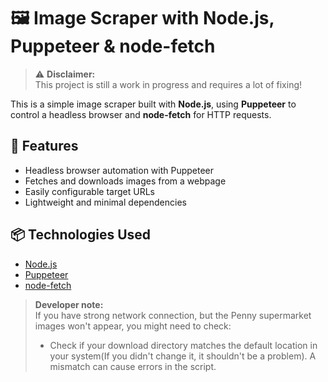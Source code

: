 # 🖼️ Image Scraper with Node.js, Puppeteer & node-fetch

> ⚠️ **Disclaimer:**  
> This project is still a work in progress and requires a lot of fixing!

This is a simple image scraper built with **Node.js**, using **Puppeteer** to control a headless browser and **node-fetch** for HTTP requests.

## 🚀 Features

- Headless browser automation with Puppeteer
- Fetches and downloads images from a webpage
- Easily configurable target URLs
- Lightweight and minimal dependencies

## 📦 Technologies Used

- [Node.js](https://nodejs.org/)
- [Puppeteer](https://pptr.dev/)
- [node-fetch](https://www.npmjs.com/package/node-fetch)

> **Developer note:**\
> If you have strong network connection, but the Penny supermarket images won't appear, you might need to check:
> - Check if your download directory matches the default location in your system(If you didn't change it, it shouldn't be a problem).
> A mismatch can cause errors in the script.
